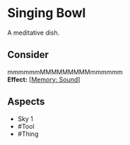 # Singing Bowl
A meditative dish.
## Consider
mmmmmmMMMMMMMMMmmmmmm<br> **Effect:** [[Memory: Sound](https://uadaf.theevilroot.xyz/rowenarium/element/mem.sound)]
## Aspects
- Sky 1
- #Tool 
- #Thing
